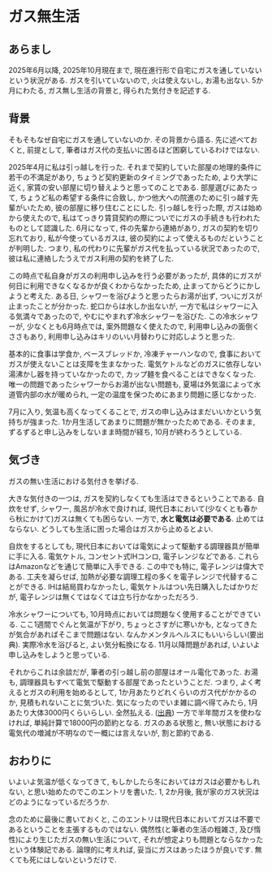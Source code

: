 # ガス無生活

## あらまし
2025年6月以降, 2025年10月現在まで, 現在進行形で自宅にガスを通していないという状況がある. 
ガスを引いていないので, 火は使えないし, お湯も出ない. 
5か月にわたる, ガス無し生活の背景と, 得られた気付きを記述する. 

## 背景 
そもそもなぜ自宅にガスを通していないのか. その背景から語る. 
先に述べておくと, 前提として, 筆者はガス代の支払いに困るほど困窮しているわけではない. 

2025年4月に私は引っ越しを行った. それまで契約していた部屋の地理的条件に若干の不満足があり, ちょうど契約更新のタイミングであったため, より大学に近く, 家賃の安い部屋に切り替えようと思ってのことである. 
部屋選びにあたって, ちょうど私の希望する条件に合致し, かつ他大への院進のために引っ越す先輩がいたため, 彼の部屋に移り住むことにした. 
引っ越しを行った際, ガスは始めから使えたので, 私はてっきり賃貸契約の際についでにガスの手続きも行われたものとして認識した. 
6月になって, 件の先輩から連絡があり, ガスの契約を切り忘れており, 私が今使っているガスは, 彼の契約によって使えるものだということが判明した. 
つまり, 私の代わりに先輩がガス代を払っている状況であったので, 彼は私に連絡したうえでガス利用の契約を終了した. 

この時点で私自身がガスの利用申し込みを行う必要があったが, 具体的にガスが何日に利用できなくなるかが良くわからなかったため, 止まってからどうにかしようと考えた. 
ある日, シャワーを浴びようと思ったらお湯が出ず, ついにガスが止まったことが分かった. 
蛇口からは水しか出ないが, 一方で私はシャワーに入る気満々であったので, やむにやまれず冷水シャワーを浴びた. 
この冷水シャワーが, 少なくとも6月時点では, 案外問題なく使えたので, 利用申し込みの面倒くささもあり, 利用申し込みはキリのいい月替わりに対応しようと思った. 

基本的に食事は学食か, ベースブレッドか, 冷凍チャーハンなので, 食事においてガスが使えないことは支障を生まなかった. 電気ケトルなどのガスに依存しない湯沸かし器を持っていなかったので, カップ麺を食べることはできなくなった. 
唯一の問題であったシャワーからお湯が出ない問題も, 夏場は外気温によって水道管内部の水が暖められ, 一定の温度を保つためにあまり問題に感じなかった. 

7月に入り, 気温も高くなってくることで, ガスの申し込みはまだいいかという気持ちが強まった. 1か月生活してあまりに問題が無かったためである. 
そのまま, ずるずると申し込みをしないまま時間が経ち, 10月が終わろうとしている. 

## 気づき
ガスの無い生活における気付きを挙げる. 

大きな気付きの一つは, ガスを契約しなくても生活はできるということである. 
自炊をせず, シャワー, 風呂が冷水で良ければ, 現代日本において(少なくとも春から秋にかけて)ガスは無くても困らない. 
一方で, **水と電気は必要である**. 止めてはならない. どうしても生活に困った場合はガスから止めるとよい. 

自炊をするとしても, 現代日本においては電気によって駆動する調理器具が簡単に手に入る. 
電気ケトル, コンセント式IHコンロ, 電子レンジなどである. これらはAmazonなどを通じて簡単に入手できる. 
この中でも特に, 電子レンジは偉大である. 工夫を凝らせば, 加熱が必要な調理工程の多くを電子レンジで代替することができる. 
IHは結局買わなかったし, 電気ケトルはつい先日購入したばかりだが, 電子レンジは無くてはなくては立ち行かなかっただろう. 

冷水シャワーについても, 10月時点においては問題なく使用することができている. 
ここ1週間でぐんと気温が下がり, ちょっとさすがに寒いかも, となってきたが気合があればそこまで問題はない. なんかメンタルヘルスにもいいらしい(要出典). 
実際冷水を浴びると, よい気分転換になる. 
11月以降問題があれば, いよいよ申し込みをしようと思っている.

それからこれは余談だが, 筆者の引っ越し前の部屋はオール電化であった. 
お湯も, 調理器具もすべて電気で駆動する部屋であったということだ. 
つまり, よく考えるとガスの利用を始めるとして, 1か月あたりどれくらいのガス代がかかるのか, 見積もれないことに気づいた. 
気になったのでいま雑に調べ得てみたら, 1月あたり大体3000円くらいらしい. 全然払える. ([出典](https://www.e-stat.go.jp/stat-search/files?page=1&layout=datalist&toukei=00200561&tstat=000000330001&cycle=7&year=20240&month=0&tclass1=000000330001&tclass2=000000330022&tclass3=000000330023&result_back=1&tclass4val=0)) 
一方で半年間ガスを使わなければ, 単純計算で18000円の節約となる. ガスのある状態と, 無い状態における電気代の増減が不明なので一概には言えないが, 割と節約である. 


## おわりに
いよいよ気温が低くなってきて, もしかしたら冬においてはガスは必要かもしれない, と思い始めたのでこのエントリを書いた. 
1, 2か月後, 我が家のガス状況はどのようになっているだろうか. 

念のために最後に書いておくと, このエントリは現代日本においてガスは不要であるということを主張するものではない. 
偶然性(と筆者の生活の粗雑さ, 及び惰性)により生じたガスの無い生活について, それが想定よりも問題とならなかったという体験記である. 
論理的に考えれば, 妥当にガスはあったほうが良いです. 無くても死にはしないというだけで.